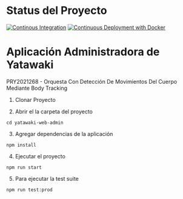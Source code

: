 # Status del Proyecto 
[![Continous Integration](https://github.com/AdrianCAmes/Yatawaki_Admin/actions/workflows/ContinousIntegration.yml/badge.svg)](https://github.com/AdrianCAmes/Yatawaki_Admin/actions/workflows/ContinousIntegration.yml)
[![Continuous Deployment with Docker](https://github.com/AdrianCAmes/Yatawaki_Admin/actions/workflows/ContinuousDeployment.yml/badge.svg)](https://github.com/AdrianCAmes/Yatawaki_Admin/actions/workflows/ContinuousDeployment.yml)

# Aplicación Administradora de Yatawaki 
PRY2021268 - Orquesta Con Detección De Movimientos Del Cuerpo Mediante Body Tracking


1. Clonar Proyecto

2. Abrir el la carpeta del proyecto 
```
cd yatawaki-web-admin
```
3. Agregar dependencias de la aplicación
```
npm install 
```
4. Ejecutar el proyecto
```
npm run start 
```
5. Para ejecutar la test suite
```
npm run test:prod
```
